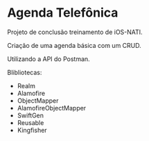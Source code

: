 # Agenda Telefônica
Projeto de conclusão treinamento de iOS-NATI.

Criação de uma agenda básica com um CRUD.

Utilizando a API do Postman.


Blibliotecas: 
- Realm
- Alamofire
- ObjectMapper
- AlamofireObjectMapper
- SwiftGen
- Reusable
- Kingfisher
